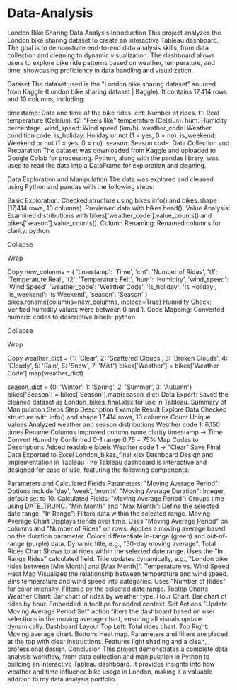 # Data-Analysis
London Bike Sharing Data Analysis
Introduction
This project analyzes the London bike sharing dataset to create an interactive Tableau dashboard. The goal is to demonstrate end-to-end data analysis skills, from data collection and cleaning to dynamic visualization. The dashboard allows users to explore bike ride patterns based on weather, temperature, and time, showcasing proficiency in data handling and visualization.

Dataset
The dataset used is the "London bike sharing dataset" sourced from Kaggle (London bike sharing dataset | Kaggle). It contains 17,414 rows and 10 columns, including:

timestamp: Date and time of the bike rides.
cnt: Number of rides.
t1: Real temperature (Celsius).
t2: "Feels like" temperature (Celsius).
hum: Humidity percentage.
wind_speed: Wind speed (km/h).
weather_code: Weather condition code.
is_holiday: Holiday or not (1 = yes, 0 = no).
is_weekend: Weekend or not (1 = yes, 0 = no).
season: Season code.
Data Collection and Preparation
The dataset was downloaded from Kaggle and uploaded to Google Colab for processing. Python, along with the pandas library, was used to read the data into a DataFrame for exploration and cleaning.

Data Exploration and Manipulation
The data was explored and cleaned using Python and pandas with the following steps:

Basic Exploration:
Checked structure using bikes.info() and bikes.shape (17,414 rows, 10 columns).
Previewed data with bikes.head().
Value Analysis:
Examined distributions with bikes['weather_code'].value_counts() and bikes['season'].value_counts().
Column Renaming:
Renamed columns for clarity:
python

Collapse

Wrap

Copy
new_columns = {
    'timestamp': 'Time',
    'cnt': 'Number of Rides',
    't1': 'Temperature Real',
    't2': 'Temperature Felt',
    'hum': 'Humidity',
    'wind_speed': 'Wind Speed',
    'weather_code': 'Weather Code',
    'is_holiday': 'Is Holiday',
    'is_weekend': 'Is Weekend',
    'season': 'Season'
}
bikes.rename(columns=new_columns, inplace=True)
Humidity Check:
Verified humidity values were between 0 and 1.
Code Mapping:
Converted numeric codes to descriptive labels:
python

Collapse

Wrap

Copy
weather_dict = {1: 'Clear', 2: 'Scattered Clouds', 3: 'Broken Clouds', 4: 'Cloudy', 5: 'Rain', 6: 'Snow', 7: 'Mist'}
bikes['Weather'] = bikes['Weather Code'].map(weather_dict)

season_dict = {0: 'Winter', 1: 'Spring', 2: 'Summer', 3: 'Autumn'}
bikes['Season'] = bikes['Season'].map(season_dict)
Data Export:
Saved the cleaned dataset as London_bikes_final.xlsx for use in Tableau.
Summary of Manipulation Steps
Step	Description	Example Result
Explore Data	Checked structure with info() and shape	17,414 rows, 10 columns
Count Unique Values	Analyzed weather and season distributions	Weather code 1: 6,150 times
Rename Columns	Improved column name clarity	timestamp → Time
Convert Humidity	Confirmed 0-1 range	0.75 = 75%
Map Codes to Descriptions	Added readable labels	Weather code 1 → "Clear"
Save Final Data	Exported to Excel	London_bikes_final.xlsx
Dashboard Design and Implementation in Tableau
The Tableau dashboard is interactive and designed for ease of use, featuring the following components:

Parameters and Calculated Fields
Parameters:
"Moving Average Period": Options include 'day', 'week', 'month'.
"Moving Average Duration": Integer, default set to 10.
Calculated Fields:
"Moving Average Period": Groups time using DATE_TRUNC.
"Min Month" and "Max Month": Define the selected date range.
"In Range": Filters data within the selected range.
Moving Average Chart
Displays trends over time.
Uses "Moving Average Period" on columns and "Number of Rides" on rows.
Applies a moving average based on the duration parameter.
Colors differentiate in-range (green) and out-of-range (purple) data.
Dynamic title, e.g., "50-day moving average".
Total Rides Chart
Shows total rides within the selected date range.
Uses the "In Range Rides" calculated field.
Title updates dynamically, e.g., "London bike rides between [Min Month] and [Max Month]".
Temperature vs. Wind Speed Heat Map
Visualizes the relationship between temperature and wind speed.
Bins temperature and wind speed into categories.
Uses "Number of Rides" for color intensity.
Filtered by the selected date range.
Tooltip Charts
Weather Chart: Bar chart of rides by weather type.
Hour Chart: Bar chart of rides by hour.
Embedded in tooltips for added context.
Set Actions
"Update Moving Average Period Set" action filters the dashboard based on user selections in the moving average chart, ensuring all visuals update dynamically.
Dashboard Layout
Top Left: Total rides chart.
Top Right: Moving average chart.
Bottom: Heat map.
Parameters and filters are placed at the top with clear instructions.
Features light shading and a clean, professional design.
Conclusion
This project demonstrates a complete data analysis workflow, from data collection and manipulation in Python to building an interactive Tableau dashboard. It provides insights into how weather and time influence bike usage in London, making it a valuable addition to my data analysis portfolio.
